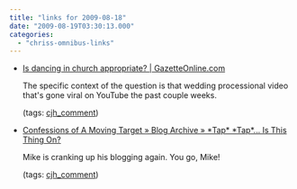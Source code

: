 ```yaml
---
title: "links for 2009-08-18"
date: "2009-08-19T03:30:13.000"
categories: 
  - "chriss-omnibus-links"
---
```


- [Is dancing in church appropriate? | GazetteOnline.com](http://gazetteonline.com/blogs/the-back-pew/2009/08/18/is-dancing-in-church-appropriate)
    
    The specific context of the question is that wedding processional video that's gone viral on YouTube the past couple weeks.
    
    (tags: [cjh\_comment](http://delicious.com/hubbsc/cjh_comment))
    
- [Confessions of A Moving Target » Blog Archive » \*Tap\* \*Tap\*… Is This Thing On?](http://theologypub.net/michael/?p=143#comment-935)
    
    Mike is cranking up his blogging again. You go, Mike!
    
    (tags: [cjh\_comment](http://delicious.com/hubbsc/cjh_comment))
